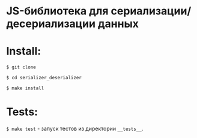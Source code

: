 # JS-библиотека для сериализации/десериализации данных

# Install:
`$ git clone`

`$ cd serializer_deserializer`

`$ make install`

# Tests:
`$ make test` - запуск тестов из директории `__tests__`.
